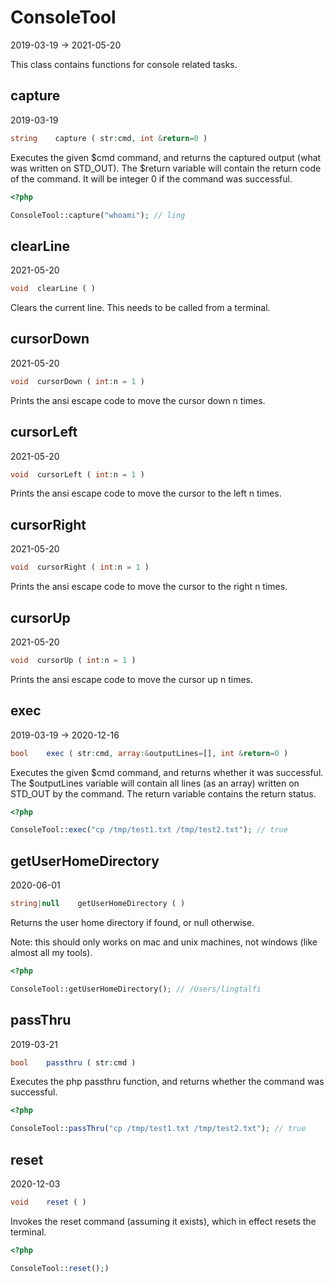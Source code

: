 ConsoleTool
=====================
2019-03-19 -> 2021-05-20



This class contains functions for console related tasks.



capture
-----------
2019-03-19


```php
string    capture ( str:cmd, int &return=0 )
```

Executes the given $cmd command, and returns the captured output (what was written on STD_OUT).
The $return variable will contain the return code of the command. It will be integer 0 if the command
was successful.


```php
<?php

ConsoleTool::capture("whoami"); // ling

```




clearLine
-----------
2021-05-20


```php
void  clearLine ( )
```

Clears the current line. This needs to be called from a terminal.



cursorDown
-----------
2021-05-20


```php
void  cursorDown ( int:n = 1 )
```

Prints the ansi escape code to move the cursor down n times.


cursorLeft
-----------
2021-05-20


```php
void  cursorLeft ( int:n = 1 )
```

Prints the ansi escape code to move the cursor to the left n times.



cursorRight
-----------
2021-05-20


```php
void  cursorRight ( int:n = 1 )
```

Prints the ansi escape code to move the cursor to the right n times.


cursorUp
-----------
2021-05-20


```php
void  cursorUp ( int:n = 1 )
```

Prints the ansi escape code to move the cursor up n times.





exec
-----------
2019-03-19 -> 2020-12-16


```php
bool    exec ( str:cmd, array:&outputLines=[], int &return=0 )
```

Executes the given $cmd command, and returns whether it was successful.
The $outputLines variable will contain all lines (as an array) written on STD_OUT by the command.
The return variable contains the return status.



```php
<?php

ConsoleTool::exec("cp /tmp/test1.txt /tmp/test2.txt"); // true

```



getUserHomeDirectory
-----------
2020-06-01


```php
string|null    getUserHomeDirectory ( )
```

Returns the user home directory if found, or null otherwise.

Note: this should only works on mac and unix machines, not windows (like almost all my tools).


```php
<?php

ConsoleTool::getUserHomeDirectory(); // /Users/lingtalfi

```





passThru
-----------
2019-03-21


```php
bool    passthru ( str:cmd )
```

Executes the php passthru function, and returns whether the command was successful.


```php
<?php

ConsoleTool::passThru("cp /tmp/test1.txt /tmp/test2.txt"); // true

```



reset
-----------
2020-12-03


```php
void    reset ( )
```

Invokes the reset command (assuming it exists), which in effect resets the terminal.


```php
<?php

ConsoleTool::reset();)

```


